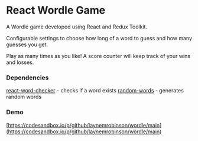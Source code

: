 # React Wordle Game
  
A Wordle game developed using React and Redux Toolkit.  
  
Configurable settings to choose how long of a word to guess and how many guesses you get.  
  
Play as many times as you like! A score counter will keep track of your wins and losses.  
  
### Dependencies  

[react-word-checker](https://classic.yarnpkg.com/en/package/react-word-checker) - checks if a word exists
[random-words](https://www.npmjs.com/package/random-words) - generates random words

### Demo

[https://codesandbox.io/p/github/laynemrobinson/wordle/main](https://codesandbox.io/p/github/laynemrobinson/wordle/main)
 
